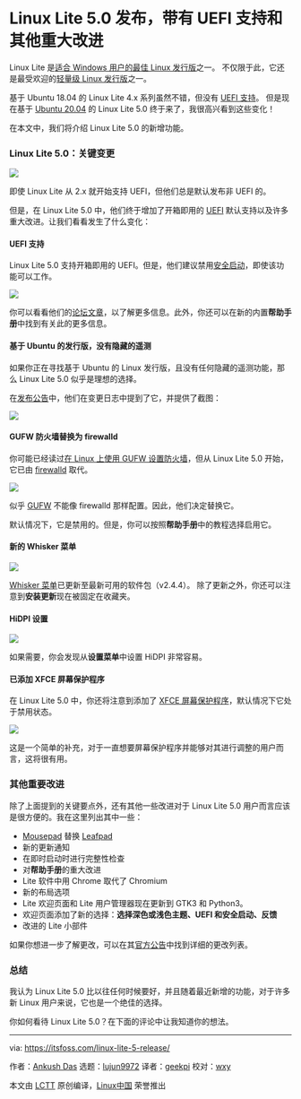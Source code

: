 [#]: collector: (lujun9972)
[#]: translator: (geekpi)
[#]: reviewer: (wxy)
[#]: publisher: ( )
[#]: url: ( )
[#]: subject: (Linux Lite 5.0 Released With UEFI Support & Other Major Improvements)
[#]: via: (https://itsfoss.com/linux-lite-5-release/)
[#]: author: (Ankush Das https://itsfoss.com/author/ankush/)

Linux Lite 5.0 发布，带有 UEFI 支持和其他重大改进
======

Linux Lite 是[适合 Windows 用户的最佳 Linux 发行版][1]之一。 不仅限于此，它还是最受欢迎的[轻量级 Linux 发行版][2]之一。

基于 Ubuntu 18.04 的 Linux Lite 4.x 系列虽然不错，但没有 [UEFI 支持][3]。 但是现在基于 [Ubuntu 20.04][4] 的 Linux Lite 5.0 终于来了，我很高兴看到这些变化！

在本文中，我们将介绍 Linux Lite 5.0 的新增功能。

### Linux Lite 5.0：关键变更

![][5]

即使 Linux Lite 从 2.x 就开始支持 UEFI，但他们总是默认发布非 UEFI 的。

但是，在 Linux Lite 5.0 中，他们终于增加了开箱即用的 [UEFI][3] 默认支持以及许多重大改进。让我们看看发生了什么变化：

#### UEFI 支持

Linux Lite 5.0 支持开箱即用的 UEFI。但是，他们建议禁用[安全启动][6]，即使该功能可以工作。

![][7]

你可以看看他们的[论坛文章][8]，以了解更多信息。此外，你还可以在新的内置**帮助手册**中找到有关此的更多信息。

#### 基于 Ubuntu 的发行版，没有隐藏的遥测

如果你正在寻找基于 Ubuntu 的 Linux 发行版，且没有任何隐藏的遥测功能，那么 Linux Lite 5.0 似乎是理想的选择。

在[发布公告][9]中，他们在变更日志中提到了它，并提供了截图：

![][10]

#### GUFW 防火墙替换为 firewalld

你可能已经读过[在 Linux 上使用 GUFW 设置防火墙][11]，但从 Linux Lite 5.0 开始，它已由 [firewalld][12] 取代。

![][13]

似乎 [GUFW][14] 不能像 firewalld 那样配置。因此，他们决定替换它。

默认情况下，它是禁用的。但是，你可以按照**帮助手册**中的教程选择启用它。

#### 新的 Whisker 菜单

![][15]

[Whisker 菜单][16]已更新至最新可用的软件包（v2.4.4）。 除了更新之外，你还可以注意到**安装更新**现在被固定在收藏夹。

#### HiDPI 设置

![][17]

如果需要，你会发现从**设置菜单**中设置 HiDPI 非常容易。

#### 已添加 XFCE 屏幕保护程序

在 Linux Lite 5.0 中，你还将注意到添加了 [XFCE 屏幕保护程序][18]，默认情况下它处于禁用状态。

![][19]

这是一个简单的补充，对于一直想要屏幕保护程序并能够对其进行调整的用户而言，这将很有用。

### 其他重要改进

除了上面提到的关键要点外，还有其他一些改进对于 Linux Lite 5.0 用户而言应该是很方便的。我在这里列出其中一些：

  * [Mousepad][20] 替换 [Leafpad][21]
  * 新的更新通知
  * 在即时启动时进行完整性检查
  * 对**帮助手册**的重大改进
  * Lite 软件中用 Chrome 取代了 Chromium
  * 新的布局选项
  * Lite 欢迎页面和 Lite 用户管理器现在更新到 GTK3 和 Python3。
  * 欢迎页面添加了新的选择：**选择深色或浅色主题、UEFI 和安全启动、反馈**
  * 改进的 Lite 小部件

如果你想进一步了解更改，可以在其[官方公告][9]中找到详细的更改列表。

### 总结

我认为 Linux Lite 5.0 比以往任何时候要好，并且随着最近新增的功能，对于许多新 Linux 用户来说，它也是一个绝佳的选择。

你如何看待 Linux Lite 5.0？在下面的评论中让我知道你的想法。

--------------------------------------------------------------------------------

via: https://itsfoss.com/linux-lite-5-release/

作者：[Ankush Das][a]
选题：[lujun9972][b]
译者：[geekpi](https://github.com/geekpi)
校对：[wxy](https://github.com/wxy)

本文由 [LCTT](https://github.com/LCTT/TranslateProject) 原创编译，[Linux中国](https://linux.cn/) 荣誉推出

[a]: https://itsfoss.com/author/ankush/
[b]: https://github.com/lujun9972
[1]: https://itsfoss.com/windows-like-linux-distributions/
[2]: https://itsfoss.com/lightweight-linux-beginners/
[3]: https://help.ubuntu.com/community/UEFI
[4]: https://itsfoss.com/ubuntu-20-04-release-features/
[5]: https://i1.wp.com/itsfoss.com/wp-content/uploads/2020/06/linux-lite-5.jpg?ssl=1
[6]: https://en.wikipedia.org/wiki/Hardware_restriction#Secure_boot
[7]: https://i2.wp.com/itsfoss.com/wp-content/uploads/2020/06/linux-lite-uefi.png?ssl=1
[8]: https://www.linuxliteos.com/forums/uefi-secure-boot/
[9]: https://www.linuxliteos.com/forums/release-announcements/linux-lite-5-0-final-released/
[10]: https://i0.wp.com/itsfoss.com/wp-content/uploads/2020/06/linux-lite-5-telemetry.png?ssl=1
[11]: https://itsfoss.com/set-up-firewall-gufw/
[12]: https://firewalld.org/
[13]: https://i1.wp.com/itsfoss.com/wp-content/uploads/2020/06/linux-lite-5-firewall.jpg?ssl=1
[14]: http://gufw.org/
[15]: https://i2.wp.com/itsfoss.com/wp-content/uploads/2020/06/whisker-menu-linux-lite.jpg?ssl=1
[16]: https://gottcode.org/xfce4-whiskermenu-plugin/
[17]: https://i0.wp.com/itsfoss.com/wp-content/uploads/2020/06/linux-lite-5-hidpi.png?ssl=1
[18]: https://docs.xfce.org/apps/screensaver/start
[19]: https://i0.wp.com/itsfoss.com/wp-content/uploads/2020/06/linux-lite-5-screensaver.jpg?ssl=1
[20]: https://salsa.debian.org/xfce-team/apps/mousepad
[21]: https://tarot.freeshell.org/leafpad/
